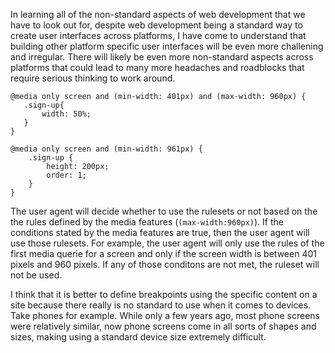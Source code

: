 In learning all of the non-standard aspects of web development that we have to look out for, despite web development being a standard way to create user interfaces across platforms, I have come to understand that building other platform specific user interfaces will be even more challening and irregular. There will likely be even more non-standard aspects across platforms that could lead to many more headaches and roadblocks that require serious thinking to work around. 


```
@media only screen and (min-width: 401px) and (max-width: 960px) {
   .sign-up{
       width: 50%;
   }
}
```
```
@media only screen and (min-width: 961px) {
    .sign-up {
        height: 200px;
        order: 1;
    }
}
```
The user agent will decide whether to use the rulesets or not based on the the rules defined by the media features (`(max-width:960px)`). If the conditions stated by the media features are true, then the user agent will use those rulesets. For example, the user agent will only use the rules of the first media querie for a screen and only if the screen width is between 401 pixels and 960 pixels. If any of those conditons are not met, the ruleset will not be used.


I think that it is better to define breakpoints using the specific content on a site because there really is no standard to use when it comes to devices. Take phones for example. While only a few years ago, most phone screens were relatively similar, now phone screens come in all sorts of shapes and sizes, making using a standard device size extremely difficult. 